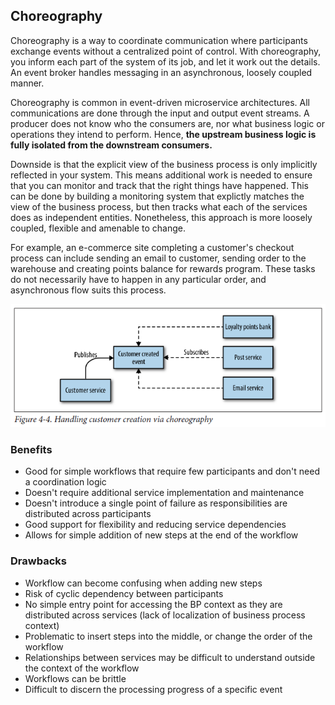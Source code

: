 ## Choreography

Choreography is a way to coordinate communication where participants exchange events without a centralized point of control. With choreography, you inform each part of the system of its job, and let it work out the details. An event broker handles messaging in an asynchronous, loosely coupled manner.

Choreography is common in event-driven microservice architectures. All communications are done through the input and output event streams. A producer does not know who the consumers are, nor what business logic or operations they intend to perform. Hence, **the upstream business logic is fully isolated from the downstream consumers.**

Downside is that the explicit view of the business process is only implicitly reflected in your system. This means additional work is needed to ensure that you can monitor and track that the right things have happened. This can be done by building a monitoring system that explictly matches the view of the business process, but then tracks what each of the services does as independent entities. Nonetheless, this approach is more loosely coupled, flexible and amenable to change.

For example, an e-commerce site completing a customer's checkout process can include sending an email to customer, sending order to the warehouse and creating points balance for rewards program. These tasks do not necessarily have to happen in any particular order, and asynchronous flow suits this process.

<img src="../assets/choreography.PNG">

### Benefits

- Good for simple workflows that require few participants and don't need a coordination logic
- Doesn't require additional service implementation and maintenance
- Doesn't introduce a single point of failure as responsibilities are distributed across participants
- Good support for flexibility and reducing service dependencies
- Allows for simple addition of new steps at the end of the workflow

### Drawbacks

- Workflow can become confusing when adding new steps
- Risk of cyclic dependency between participants
- No simple entry point for accessing the BP context as they are distributed across services (lack of localization of business process context)
- Problematic to insert steps into the middle, or change the order of the workflow
- Relationships between services may be difficult to understand outside the context of the workflow
- Workflows can be brittle 
- Difficult to discern the processing progress of a specific event
